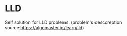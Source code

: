 # LLD
Self solution for LLD problems. (problem's desccreption source:https://algomaster.io/learn/lld)
